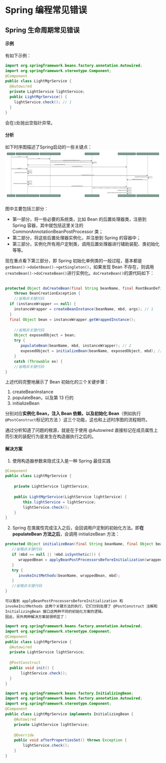 # Spring 编程常见错误
## Spring 生命周期常见错误
#### 示例
有如下示例：
```java
import org.springframework.beans.factory.annotation.Autowired;
import org.springframework.stereotype.Component;
@Component
public class LightMgrService {
  @Autowired
  private LightService lightService;
  public LightMgrService() {
    lightService.check(); // 1
  }
}
```
会在`1`处抛出空指针异常。

#### 分析
如下时序图描述了Spring启动的一些关键点：
![](../../imgs/6ff70ab627711065bc17c54c001ef08a.png)

图中主要包括三部分：
* 第一部分，将一些必要的系统类，比如 Bean 的后置处理器类，注册到 Spring 容器，其中就包括这里关注的 CommonAnnotationBeanPostProcessor 类；
* 第二部分，将这些后置处理器实例化，并注册到 Spring 的容器中；
* 第三部分，实例化所有用户定制类，调用后置处理器进行辅助装配、类初始化等等。

现在重点看下第三部分，即 Spring 初始化单例类的一般过程，基本都是`getBean()->doGetBean()->getSingleton()`，如果发现 Bean 不存在，则调用`createBean()->doCreateBean()`进行实例化。`doCreateBean()`的源代码如下：
```java

protected Object doCreateBean(final String beanName, final RootBeanDefinition mbd, final @Nullable Object[] args)
    throws BeanCreationException {
    //省略非关键代码
  if (instanceWrapper == null) {
    instanceWrapper = createBeanInstance(beanName, mbd, args); // 1
  }
  final Object bean = instanceWrapper.getWrappedInstance();

    //省略非关键代码
    Object exposedObject = bean;
    try {
       populateBean(beanName, mbd, instanceWrapper); // 2
       exposedObject = initializeBean(beanName, exposedObject, mbd); // 3
    }
    catch (Throwable ex) {
    //省略非关键代码
}
```

上述代码完整地展示了 Bean 初始化的三个关键步骤：
1. createBeanInstance
2. populateBean，以及第 13 行的
3. initializeBean

分别对应**实例化 Bean，注入 Bean 依赖，以及初始化 Bean**（例如执行`@PostConstruct`标记的方法 ）这三个功能，这也和上述时序图的流程相符。

通过分析知道了问题的根源，就是在于使用 @Autowired 直接标记在成员属性上而引发的装配行为是发生在构造器执行之后的。

#### 解决方案
1. 使用构造器参数来隐式注入是一种 Spring 最佳实践
```java
@Component
public class LightMgrService {

    private LightService lightService;

    public LightMgrService(LightService lightService) {
        this.lightService = lightService;
        lightService.check();
    }
}
```

2. Spring 在类属性完成注入之后，会回调用户定制的初始化方法。即**在 populateBean 方法之后**，会调用 initializeBean 方法：
```java
protected Object initializeBean(final String beanName, final Object bean, @Nullable RootBeanDefinition mbd) {
   //省略非关键代码 
   if (mbd == null || !mbd.isSynthetic()) {
      wrappedBean = applyBeanPostProcessorsBeforeInitialization(wrappedBean, beanName);
   }
   try {
      invokeInitMethods(beanName, wrappedBean, mbd);
   }
   //省略非关键代码 
}
```
    可以看到 applyBeanPostProcessorsBeforeInitialization 和 invokeInitMethods 这两个关键方法的执行，它们分别处理了 @PostConstruct 注解和 InitializingBean 接口这两种不同的初始化方案的逻辑。
    因此，另外两种解决方案就很明显了：
```java
import org.springframework.beans.factory.annotation.Autowired;
import org.springframework.stereotype.Component;
@Component
public class LightMgrService {
  @Autowired
  private LightService lightService;
  
  @PostConstruct
  public void init() {
       lightService.check();
  }
}
```
```java
import org.springframework.beans.factory.InitializingBean;
import org.springframework.beans.factory.annotation.Autowired;
import org.springframework.stereotype.Component;
@Component
public class LightMgrService implements InitializingBean {
    @Autowired
    private LightService lightService;
  
    @Override
    public void afterPropertiesSet() throws Exception {
        lightService.check();
    }
}
```
